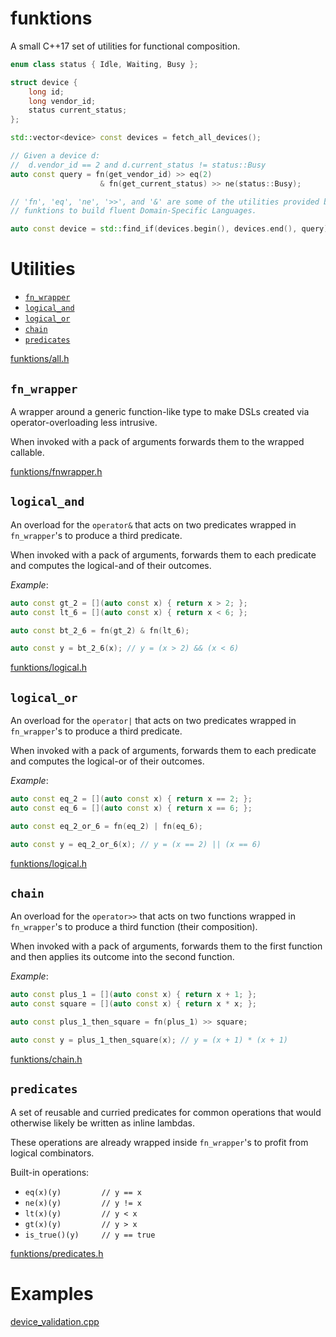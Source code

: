 # funktions

A small C++17 set of utilities for functional composition.

```Cpp
enum class status { Idle, Waiting, Busy };

struct device {
    long id;
    long vendor_id;
    status current_status;
};

std::vector<device> const devices = fetch_all_devices();

// Given a device d:
//  d.vendor_id == 2 and d.current_status != status::Busy
auto const query = fn(get_vendor_id) >> eq(2)
                    & fn(get_current_status) >> ne(status::Busy);

// 'fn', 'eq', 'ne', '>>', and '&' are some of the utilities provided by
// funktions to build fluent Domain-Specific Languages.

auto const device = std::find_if(devices.begin(), devices.end(), query);
```

# Utilities

* [`fn_wrapper`](#fn_wrapper)
* [`logical_and`](#logical_and)
* [`logical_or`](#logical_or)
* [`chain`](#chain)
* [`predicates`](#predicates)

[funktions/all.h](include/funktions/all.h)

## <A name="fn_wrapper"/>`fn_wrapper`

A wrapper around a generic function-like type to make DSLs created via operator-overloading less intrusive.

When invoked with a pack of arguments forwards them to the wrapped callable.

[funktions/fnwrapper.h](include/funktions/fnwrapper.h)

## <A name="logical_and"/>`logical_and`

An overload for the `operator&` that acts on two predicates wrapped in `fn_wrapper`'s to produce a third predicate.

When invoked with a pack of arguments, forwards them to each predicate and computes the logical-and of their outcomes.

*Example*:

```Cpp
auto const gt_2 = [](auto const x) { return x > 2; };
auto const lt_6 = [](auto const x) { return x < 6; };

auto const bt_2_6 = fn(gt_2) & fn(lt_6);

auto const y = bt_2_6(x); // y = (x > 2) && (x < 6)
```

[funktions/logical.h](include/funktions/logical.h)

## <A name="logical_or"/>`logical_or`

An overload for the `operator|` that acts on two predicates wrapped in `fn_wrapper`'s to produce a third predicate.

When invoked with a pack of arguments, forwards them to each predicate and computes the logical-or of their outcomes.

*Example*:

```Cpp
auto const eq_2 = [](auto const x) { return x == 2; };
auto const eq_6 = [](auto const x) { return x == 6; };

auto const eq_2_or_6 = fn(eq_2) | fn(eq_6);

auto const y = eq_2_or_6(x); // y = (x == 2) || (x == 6)
```

[funktions/logical.h](include/funktions/logical.h)

## <A name="chain"/>`chain`

An overload for the `operator>>` that acts on two functions wrapped in `fn_wrapper`'s to produce a third function (their composition).

When invoked with a pack of arguments, forwards them to the first function and then applies its
outcome into the second function.

*Example*:

```Cpp
auto const plus_1 = [](auto const x) { return x + 1; };
auto const square = [](auto const x) { return x * x; };

auto const plus_1_then_square = fn(plus_1) >> square;

auto const y = plus_1_then_square(x); // y = (x + 1) * (x + 1)
```

[funktions/chain.h](include/funktions/chain.h)


## <A name="predicates"/>`predicates`

A set of reusable and curried predicates for common operations that would otherwise likely be written as inline lambdas.

These operations are already wrapped inside `fn_wrapper`'s to profit from logical combinators.

Built-in operations:

* `eq(x)(y)         // y == x`
* `ne(x)(y)         // y != x`
* `lt(x)(y)         // y < x`
* `gt(x)(y)         // y > x`
* `is_true()(y)     // y == true`

[funktions/predicates.h](include/funktions/predicates.h)

# Examples

[device_validation.cpp](examples/device_validation.cpp)